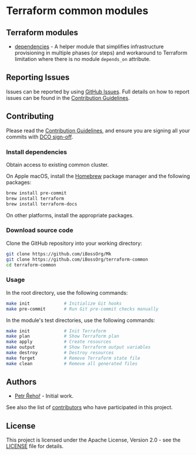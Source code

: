 # Terraform common modules

## Terraform modules

* [dependencies](dependencies/README.md) - A helper module that simplifies
  infrastructure provisioning in multiple phases (or steps) and workaround to
  Terraform limitation where there is no module `depends_on` attribute.

## Reporting Issues

Issues can be reported by using [GitHub Issues](/../../issues). Full details on
how to report issues can be found in the [Contribution Guidelines](CONTRIBUTING.md).

## Contributing

Please read the [Contribution Guidelines](CONTRIBUTING.md), and ensure you are
signing all your commits with
[DCO sign-off](CONTRIBUTING.md#developer-certification-of-origin-dco).

### Install dependencies

Obtain access to existing common cluster.

On Apple macOS, install the [Homebrew](https://brew.sh) package manager and
the following packages:
```bash
brew install pre-commit
brew install terraform
brew install terraform-docs
```
On other platforms, install the appropriate packages.

### Download source code

Clone the GitHub repository into your working directory:
```bash
git clone https://github.com/iBossOrg/Mk
git clone https://github.com/iBossOrg/terraform-common
cd terraform-common
```

### Usage

In the root directory, use the following commands:
```bash
make init             # Initialize Git hooks
make pre-commit       # Run Git pre-commit checks manually
```

In the module's test directories, use the following commands:
```bash
make init             # Init Terraform
make plan             # Show Terraform plan
make apply            # Create resources
make output           # Show Terraform output variables
make destroy          # Destroy resources
make forget           # Remove Terraform state file
make clean            # Remove all generated files
```

## Authors

* [Petr Řehoř](https://github.com/prehor) - Initial work.

See also the list of [contributors](/../../contributors) who have participated
in this project.

## License

This project is licensed under the Apache License, Version 2.0 - see the
[LICENSE](LICENSE) file for details.
